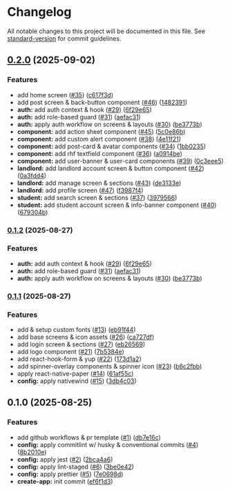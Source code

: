 # Changelog

All notable changes to this project will be documented in this file. See [standard-version](https://github.com/conventional-changelog/standard-version) for commit guidelines.

## [0.2.0](https://github.com/amsolaiman/mbaling-project-mobile/compare/v0.1.1...v0.2.0) (2025-09-02)

### Features

- add home screen ([#35](https://github.com/amsolaiman/mbaling-project-mobile/issues/35)) ([c617f3d](https://github.com/amsolaiman/mbaling-project-mobile/commit/c617f3d76fa0262273c59eaf5801a9eae2f7a0aa))
- add post screen & back-button component ([#46](https://github.com/amsolaiman/mbaling-project-mobile/issues/46)) ([1482391](https://github.com/amsolaiman/mbaling-project-mobile/commit/1482391d91a2d4fddd00d815aaf3c8cb614084da))
- **auth:** add auth context & hook ([#29](https://github.com/amsolaiman/mbaling-project-mobile/issues/29)) ([6f29e65](https://github.com/amsolaiman/mbaling-project-mobile/commit/6f29e6501eb79bce14365adaca02ee5dead51676))
- **auth:** add role-based guard ([#31](https://github.com/amsolaiman/mbaling-project-mobile/issues/31)) ([aefac31](https://github.com/amsolaiman/mbaling-project-mobile/commit/aefac314e46c61a98c981b1a3fe4fb43c315393a))
- **auth:** apply auth workflow on screens & layouts ([#30](https://github.com/amsolaiman/mbaling-project-mobile/issues/30)) ([be3773b](https://github.com/amsolaiman/mbaling-project-mobile/commit/be3773b6f8d85c49e2649f83bb53cb7cff2811fb))
- **component:** add action sheet component ([#45](https://github.com/amsolaiman/mbaling-project-mobile/issues/45)) ([5c0e86b](https://github.com/amsolaiman/mbaling-project-mobile/commit/5c0e86b28c3578da5ad81fbdd9bb1524de10ec0f))
- **component:** add custom alert component ([#38](https://github.com/amsolaiman/mbaling-project-mobile/issues/38)) ([4e11f21](https://github.com/amsolaiman/mbaling-project-mobile/commit/4e11f2131517b3954e41715c308c7b98e313ca5e))
- **component:** add post-card & avatar components ([#34](https://github.com/amsolaiman/mbaling-project-mobile/issues/34)) ([1bb0235](https://github.com/amsolaiman/mbaling-project-mobile/commit/1bb023557255170fe96642309de84aa296994273))
- **component:** add rhf textfield component ([#36](https://github.com/amsolaiman/mbaling-project-mobile/issues/36)) ([a0914be](https://github.com/amsolaiman/mbaling-project-mobile/commit/a0914be537fb9c3ca9d5d60c7f767ee14c5992aa))
- **component:** add user-banner & user-card components ([#39](https://github.com/amsolaiman/mbaling-project-mobile/issues/39)) ([0c3eee5](https://github.com/amsolaiman/mbaling-project-mobile/commit/0c3eee55a70639c54df44ebc2ba1180c4ec27959))
- **landlord:** add landlord account screen & button component ([#42](https://github.com/amsolaiman/mbaling-project-mobile/issues/42)) ([0a3fdd4](https://github.com/amsolaiman/mbaling-project-mobile/commit/0a3fdd4a3012603ae92464fd847a1e27b8adb40a))
- **landlord:** add manage screen & sections ([#43](https://github.com/amsolaiman/mbaling-project-mobile/issues/43)) ([de3133e](https://github.com/amsolaiman/mbaling-project-mobile/commit/de3133e0ffe2cef2e4d1e8789a1f1e079093745c))
- **landlord:** add profile screen ([#47](https://github.com/amsolaiman/mbaling-project-mobile/issues/47)) ([f3987f4](https://github.com/amsolaiman/mbaling-project-mobile/commit/f3987f486c9a1c931ac3abb4522bfcae464d4958))
- **student:** add search screen & sections ([#37](https://github.com/amsolaiman/mbaling-project-mobile/issues/37)) ([3979566](https://github.com/amsolaiman/mbaling-project-mobile/commit/397956680de214e736017baf919eb90cb725e75b))
- **student:** add student account screen & info-banner component ([#40](https://github.com/amsolaiman/mbaling-project-mobile/issues/40)) ([679304b](https://github.com/amsolaiman/mbaling-project-mobile/commit/679304be3932605e7d18d63df1b7311b7cc2f1fe))

### [0.1.2](https://github.com/amsolaiman/mbaling-project-mobile/compare/v0.1.1...v0.1.2) (2025-08-27)

### Features

- **auth:** add auth context & hook ([#29](https://github.com/amsolaiman/mbaling-project-mobile/issues/29)) ([6f29e65](https://github.com/amsolaiman/mbaling-project-mobile/commit/6f29e6501eb79bce14365adaca02ee5dead51676))
- **auth:** add role-based guard ([#31](https://github.com/amsolaiman/mbaling-project-mobile/issues/31)) ([aefac31](https://github.com/amsolaiman/mbaling-project-mobile/commit/aefac314e46c61a98c981b1a3fe4fb43c315393a))
- **auth:** apply auth workflow on screens & layouts ([#30](https://github.com/amsolaiman/mbaling-project-mobile/issues/30)) ([be3773b](https://github.com/amsolaiman/mbaling-project-mobile/commit/be3773b6f8d85c49e2649f83bb53cb7cff2811fb))

### [0.1.1](https://github.com/amsolaiman/mbaling-project-mobile/compare/v0.1.0...v0.1.1) (2025-08-27)

### Features

- add & setup custom fonts ([#13](https://github.com/amsolaiman/mbaling-project-mobile/issues/13)) ([eb91f44](https://github.com/amsolaiman/mbaling-project-mobile/commit/eb91f443440946281e73219b9cba7a6c384bbe76))
- add base screens & icon assets ([#26](https://github.com/amsolaiman/mbaling-project-mobile/issues/26)) ([ca727df](https://github.com/amsolaiman/mbaling-project-mobile/commit/ca727df811281f18a2e6848cc31ab6dd05ad8209))
- add login screen & sections ([#27](https://github.com/amsolaiman/mbaling-project-mobile/issues/27)) ([eb26569](https://github.com/amsolaiman/mbaling-project-mobile/commit/eb2656959d63bb88ecdd77af5f70aafcebdb06bf))
- add logo component ([#21](https://github.com/amsolaiman/mbaling-project-mobile/issues/21)) ([7b5384e](https://github.com/amsolaiman/mbaling-project-mobile/commit/7b5384eb92af6b123bd11ddfb596f45b99576446))
- add react-hook-form & yup ([#22](https://github.com/amsolaiman/mbaling-project-mobile/issues/22)) ([173d1a2](https://github.com/amsolaiman/mbaling-project-mobile/commit/173d1a27b28d48596428eee74b17683e31c99f52))
- add spinner-overlay components & spinner icon ([#23](https://github.com/amsolaiman/mbaling-project-mobile/issues/23)) ([b6c2fbb](https://github.com/amsolaiman/mbaling-project-mobile/commit/b6c2fbbb8d91ba17a39a1e1a24ab5832e95bb5bc))
- apply react-native-paper ([#14](https://github.com/amsolaiman/mbaling-project-mobile/issues/14)) ([61af55c](https://github.com/amsolaiman/mbaling-project-mobile/commit/61af55c368e53cc832dda643fa96976b66decaaa))
- **config:** apply nativewind ([#15](https://github.com/amsolaiman/mbaling-project-mobile/issues/15)) ([3db4c03](https://github.com/amsolaiman/mbaling-project-mobile/commit/3db4c0320052511d0c207b5397a48fe85de4784b))

## 0.1.0 (2025-08-25)

### Features

- add github workflows & pr template ([#1](https://github.com/amsolaiman/mbaling-project-mobile/issues/1)) ([db7e16c](https://github.com/amsolaiman/mbaling-project-mobile/commit/db7e16c8a4c6987956f1b52d8419c18b136cefd6))
- **config:** apply commitlint w/ husky & conventional commits ([#4](https://github.com/amsolaiman/mbaling-project-mobile/issues/4)) ([8b2010e](https://github.com/amsolaiman/mbaling-project-mobile/commit/8b2010e6c12859d711a871bc3be1c73e236c9dfe))
- **config:** apply jest ([#2](https://github.com/amsolaiman/mbaling-project-mobile/issues/2)) ([2bca4a6](https://github.com/amsolaiman/mbaling-project-mobile/commit/2bca4a62c6847cf3805253dcf4e91b515100cc7a))
- **config:** apply lint-staged ([#6](https://github.com/amsolaiman/mbaling-project-mobile/issues/6)) ([3be0e42](https://github.com/amsolaiman/mbaling-project-mobile/commit/3be0e427b14a1f142505e8a0ea6225e53af0e8cc))
- **config:** apply prettier ([#5](https://github.com/amsolaiman/mbaling-project-mobile/issues/5)) ([7e0698d](https://github.com/amsolaiman/mbaling-project-mobile/commit/7e0698db30ad4399316eb2d7f93644c3edd61c34))
- **create-app:** init commit ([ef6f1d3](https://github.com/amsolaiman/mbaling-project-mobile/commit/ef6f1d33172d6f5cf7e55a5ce236e2477e915644))
